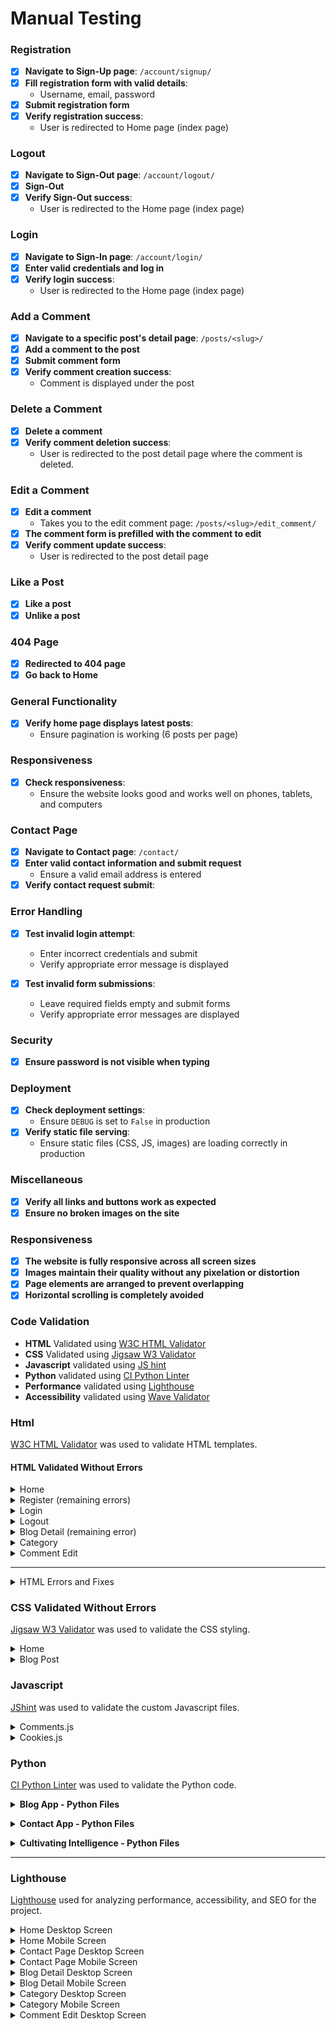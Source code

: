 # Manual Testing

### Registration
- [X] **Navigate to Sign-Up page**: `/account/signup/`
- [X] **Fill registration form with valid details**: 
  - Username, email, password
- [X] **Submit registration form**
- [X] **Verify registration success**:
  - User is redirected to Home page (index page)

### Logout
- [X] **Navigate to Sign-Out page**: `/account/logout/`
- [X] **Sign-Out**
- [X] **Verify Sign-Out success**:
  - User is redirected to the Home page (index page)

### Login
- [X] **Navigate to Sign-In page**: `/account/login/`
- [X] **Enter valid credentials and log in**
- [X] **Verify login success**:
  - User is redirected to the Home page (index page)

### Add a Comment
- [X] **Navigate to a specific post's detail page**: `/posts/<slug>/`
- [X] **Add a comment to the post**
- [X] **Submit comment form**
- [X] **Verify comment creation success**:
  - Comment is displayed under the post

### Delete a Comment
- [X] **Delete a comment**
- [X] **Verify comment deletion success**:
  - User is redirected to the post detail page where the comment is deleted.

### Edit a Comment
- [X] **Edit a comment**
  - Takes you to the edit comment page: `/posts/<slug>/edit_comment/`
- [X] **The comment form is prefilled with the comment to edit**
- [X] **Verify comment update success**:
  - User is redirected to the post detail page

### Like a Post
- [X] **Like a post**
- [X] **Unlike a post**

### 404 Page
- [X] **Redirected to 404 page**
- [X] **Go back to Home**

### General Functionality
- [X] **Verify home page displays latest posts**:
  - Ensure pagination is working (6 posts per page)

### Responsiveness
- [X] **Check responsiveness**:
  - Ensure the website looks good and works well on phones, tablets, and computers

### Contact Page
- [X] **Navigate to Contact page**: `/contact/`
- [X] **Enter valid contact information and submit request**
  - Ensure a valid email address is entered
- [X] **Verify contact request submit**:

### Error Handling
- [X] **Test invalid login attempt**:
  - Enter incorrect credentials and submit
  - Verify appropriate error message is displayed

- [X] **Test invalid form submissions**:
  - Leave required fields empty and submit forms
  - Verify appropriate error messages are displayed

### Security
- [X] **Ensure password is not visible when typing**

### Deployment
- [X] **Check deployment settings**:
  - Ensure `DEBUG` is set to `False` in production
- [X] **Verify static file serving**:
  - Ensure static files (CSS, JS, images) are loading correctly in production

### Miscellaneous
- [X] **Verify all links and buttons work as expected**
- [X] **Ensure no broken images on the site**

### Responsiveness
- [X] **The website is fully responsive across all screen sizes**
- [X] **Images maintain their quality without any pixelation or distortion**
- [X] **Page elements are arranged to prevent overlapping**
- [X] **Horizontal scrolling is completely avoided**

### Code Validation

- **HTML** Validated using [W3C HTML Validator](https://validator.w3.org/)
- **CSS** Validated using [Jigsaw W3 Validator](https://jigsaw.w3.org/css-validator/)
- **Javascript** validated using [JS hint](https://jshint.com)
- **Python** validated using [CI Python Linter](https://pep8ci.herokuapp.com/)
- **Performance** validated using [Lighthouse](https://developers.google.com/web/tools/lighthouse/)
- **Accessibility** validated using [Wave Validator](https://wave.webaim.org/) 

### Html
[W3C HTML Validator](https://validator.w3.org/) was used to validate HTML templates.

#### HTML Validated Without Errors

<details><summary>Home</summary>
<img src="images/validation/home-html-valid.png" width="800">
</details>

<details><summary>Register (remaining errors)</summary>
Unsolved errors in Django signup template:
<img src="images/validation/signup-html-error.png" width="800">
</details>

<details><summary>Login</summary>
<img src="images/validation/login-html-valid.png" width="800">
</details>

<details><summary>Logout</summary>
<img src="images/validation/logout-html-valid.png" width="800">
</details>

<details><summary>Blog Detail (remaining error)</summary>
Unsolved error in Django admin add post: 
<img src="images/validation/blog-detail-html-error.png" width="800">
![Blog Detail Error](images/validation/blog-detail-html-error2.png)
</details>

<details><summary>Category</summary>
<img src="images/validation/category-html-valid.png" width="800">
</details>

<details><summary>Comment Edit</summary>
<img src="images/validation/comment_edit_html.png" width="800">
</details>

---

<details><summary>HTML Errors and Fixes</summary>
<img src="images/validation/html_errors.png" width="800">
</details>

### CSS Validated Without Errors
[Jigsaw W3 Validator](https://jigsaw.w3.org/css-validator/) was used to validate the CSS styling.

<details><summary>Home</summary>
<img src="images/validation/css-home-valid.png" width="800">
</details>

<details><summary>Blog Post</summary>
<img src="images/validation/css-blog-detail-valid.png" width="800">
</details>

### Javascript
[JShint](https://jshint.com/) was used to validate the custom Javascript files.

<details><summary>Comments.js</summary>
<img src="images/validation/comments-js-valid.png" width="800">
</details>

<details><summary>Cookies.js</summary>
<img src="images/validation/js-cookies-valid.png" width="800">
</details>

### Python
[CI Python Linter](https://pep8ci.herokuapp.com/) was used to validate the Python code.

**<details><summary>Blog App - Python Files</summary>**
<img src="images/validation/blog_python_validation.png" width="800">
</details>

**<details><summary>Contact App - Python Files</summary>**
<img src="images/validation/contact_python_validation.png" width="800">
</details>

**<details><summary>Cultivating Intelligence - Python Files</summary>**
<img src="images/validation/cultivating_intelligence_python_validation.png" width="800">
</details>

---

### Lighthouse

[Lighthouse](https://developers.google.com/web/tools/lighthouse/) used for analyzing performance, accessibility, and SEO for the project. 

<details><summary>Home Desktop Screen</summary>

[Home Desktop Screen](https://pagespeed.web.dev/analysis/https-cultivating-intelligence-1ead7384db49-herokuapp-com/4z7hvdc4f6?form_factor=desktop&category=performance&category=accessibility&category=best-practices&category=seo&hl=sv-SE&utm_source=lh-chrome-ext) 
<img src="images/validation/lighthouse-home-desk_2.png" width="800">
</details>


<details><summary>Home Mobile Screen</summary>

[Home Mobile Screen](https://pagespeed.web.dev/analysis/https-cultivating-intelligence-1ead7384db49-herokuapp-com/4z7hvdc4f6?form_factor=mobile&category=performance&category=accessibility&category=best-practices&category=seo&hl=sv-SE&utm_source=lh-chrome-ext)
<img src="images/validation/lighthouse-home-mob.png" width="800">
</details>

<details><summary>Contact Page Desktop Screen</summary>

[Contact Desktop Screen](https://pagespeed.web.dev/analysis/https-cultivating-intelligence-1ead7384db49-herokuapp-com-contact-contact/vaxw748m9x?form_factor=desktop&category=performance&category=accessibility&category=best-practices&category=seo&hl=sv&utm_source=lh-chrome-ext)
<img src="images/validation/lighthouse-contact-desk.png" width="800">
</details>

<details><summary>Contact Page Mobile Screen</summary>

[Contact Mobile Screen](https://pagespeed.web.dev/analysis/https-cultivating-intelligence-1ead7384db49-herokuapp-com-contact-contact/vaxw748m9x?form_factor=mobile&category=performance&category=accessibility&category=best-practices&category=seo&hl=sv&utm_source=lh-chrome-ext)
<img src="images/validation/lighthouse-contact-mob.png" width="800">
</details>

<details><summary>Blog Detail Desktop Screen</summary>

[Blog Detail Desktop Screen](https://pagespeed.web.dev/analysis/https-cultivating-intelligence-1ead7384db49-herokuapp-com-adhd-always-deeply-highly-dedicated/cb7urvaeez?form_factor=desktop&category=performance&category=accessibility&category=best-practices&category=seo&hl=sv-SE&utm_source=lh-chrome-ext)
<img src="images/validation/lighthouse_blog_detail_desk_2.png" width="800"> 
</details>



<details><summary>Blog Detail Mobile Screen</summary>

[Blog Detail Mobile Screen](https://pagespeed.web.dev/analysis/https-cultivating-intelligence-1ead7384db49-herokuapp-com-sensory-friendly-spaces/oaxyoxkz03?form_factor=mobile&category=performance&category=accessibility&category=best-practices&category=seo&hl=sv&utm_source=lh-chrome-ext)
<img src="images/validation/lighthouse-blog-detail-mob.png" width="800">
</details>


<details><summary>Category Desktop Screen</summary>

[Category Desktop Screen](https://pagespeed.web.dev/analysis/https-cultivating-intelligence-1ead7384db49-herokuapp-com-category-Education%20-%20Inclusive%20Practices/stcpqxf767?form_factor=mobile&category=performance&category=accessibility&category=best-practices&category=seo&hl=sv-SE&utm_source=lh-chrome-ext)
<img src="images/validation/lighthouse-category-desk_2.png" width="800">
</details>


<details><summary>Category Mobile Screen</summary>

[Category Mobile Screen](https://pagespeed.web.dev/analysis/https-cultivating-intelligence-1ead7384db49-herokuapp-com-category-Workplace%20Strategies/ehokhlzwbe?form_factor=mobile&category=performance&category=accessibility&category=best-practices&category=seo&hl=sv&utm_source=lh-chrome-ext)
<img src="images/validation/lighthouse-category-mob.png" width="800">
</details>


<details><summary>Comment Edit Desktop Screen</summary>

<img src="images/validation/lighthouse-comment-edit-desk.png" width="800">


<details><summary>Comment Edit Mobile Screen</summary>

[Comment Edit Mobile Screen](https://pagespeed.web.dev/analysis/https-cultivating-intelligence-1ead7384db49-herokuapp-com-adhd-always-deeply-highly-dedicated-edit_comment-127/o50n6hpg0o?use_original_url=true&hl=sv&form_factor=mobile)
<img src="images/validation/lighthouse-comment-edit-mob.png" width="800">
</details>

<details><summary>Register Page Desktop Screen</summary>

[Register Page Desktop Screen](https://pagespeed.web.dev/analysis/https-cultivating-intelligence-1ead7384db49-herokuapp-com-accounts-signup/p39w03m9g3?form_factor=desktop&category=performance&category=accessibility&category=best-practices&category=seo&hl=sv&utm_source=lh-chrome-ext)
<img src="images/validation/lighthouse-register-desk.png" width="800">
</details>

<details><summary>Register Page Mobile Screen</summary>

[Register Page Mobile Screen](https://pagespeed.web.dev/analysis/https-cultivating-intelligence-1ead7384db49-herokuapp-com-accounts-signup/p39w03m9g3?form_factor=mobile&category=performance&category=accessibility&category=best-practices&category=seo&hl=sv&utm_source=lh-chrome-ext)
<img src="images/validation/lighthouse-register-mob.png" width="800">
</details>

---

### Errors and Fixes

<details><summary>Some Errors and Fixes Along the Way</summary>
<img src="images/validation/errors_fixes.png" width="800">
</details>
